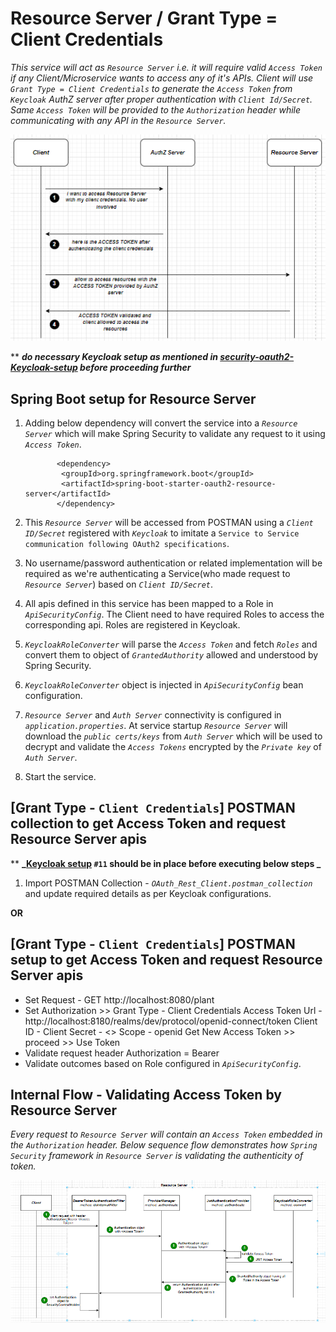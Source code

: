 # Resource Server / Grant Type = Client Credentials
_This service will act as `Resource Server` i.e. it will require valid `Access Token` if any Client/Microservice wants to access any of it's APIs.
Client will use `Grant Type = Client Credentials` to generate the `Access Token` from `Keycloak` AuthZ server after proper authentication with `Client Id/Secret`. Same `Access Token` will be provided to the `Authorization` header while communicating with any API in the `Resource Server`._

 ![ScreenShot](/images/client-credentilas-GT.PNG?raw=true)
 
 ** _**do necessary Keycloak setup as mentioned in [security-oauth2-Keycloak-setup](https://github.com/arijitdeb1/spring-security-6/tree/main/security-oauth2-Keycloak-setup) before proceeding further**_


## Spring Boot setup for Resource Server

 1. Adding below dependency will convert the service into a _`Resource Server`_ which will make Spring Security to validate any request to it using _`Access Token`_.
 
               <dependency>
        		<groupId>org.springframework.boot</groupId>
        		<artifactId>spring-boot-starter-oauth2-resource-server</artifactId>
               </dependency> 

 2. This _`Resource Server`_ will be accessed from POSTMAN using a _`Client ID/Secret`_ registered with _`Keycloak`_ to imitate a `Service to Service communication following OAuth2 specifications`.
 3. No username/password authentication or related implementation will be required as we're authenticating a Service(who made request to _`Resource Server`_) based on _`Client ID/Secret`_.
 4. All apis defined in this service has been mapped to a Role in _`ApiSecurityConfig`_. The Client need to have required Roles to access the corresponding api. Roles are registered in Keycloak.
 5. _`KeycloakRoleConverter`_ will parse the _`Access Token`_ and fetch _`Roles`_ and convert them to object of _`GrantedAuthority`_ allowed and understood by Spring Security.
 6. _`KeycloakRoleConverter`_ object is injected in _`ApiSecurityConfig`_ bean configuration.
 7. _`Resource Server`_ and _`Auth Server`_ connectivity is configured in _`application.properties`_. At service startup _`Resource Server`_ will download the _`public certs/keys`_ from _`Auth Server`_ which will be used to decrypt and validate the _`Access Tokens`_ encrypted by the _`Private key`_ of _`Auth Server`_.
 8. Start the service.
 
 ## [Grant Type - `Client Credentials`] POSTMAN collection to get Access Token and request Resource Server apis
 **  **_[Keycloak setup](https://github.com/arijitdeb1/spring-security-6/tree/main/security-oauth2-Keycloak-setup) `#11` should be in place before executing below steps _**
  1. Import POSTMAN Collection - _`OAuth_Rest_Client.postman_collection`_ and update required details as per Keycloak configurations.
  
  **OR**
  ## [Grant Type - `Client Credentials`] POSTMAN setup to get Access Token and request Resource Server apis
  - Set Request - GET http://localhost:8080/plant
  - Set Authorization >> Grant Type - Client Credentials
                         Access Token Url - http://localhost:8180/realms/dev/protocol/openid-connect/token
                         Client ID - <Client ID>
                         Client Secret - <>
                         Scope - openid 
                         Get New Access Token >> proceed >> Use Token
  - Validate request header Authorization = Bearer <Access Token>
  - Validate outcomes based on Role configured in _`ApiSecurityConfig`_.
  
 ## Internal Flow - Validating Access Token by Resource Server
 _Every request to `Resource Server` will contain an `Access Token` embedded in the `Authorization` header. Below sequence flow demonstrates how `Spring Security` framework in `Resource Server` is validating the authenticity of token._
  
 ![ScreenShot](/images/resource-server.PNG?raw=true)